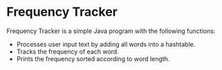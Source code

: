 # Frequency Tracker

Frequency Tracker is a simple Java program with the following functions:
* Processes user input text by adding all words into a hashtable.
* Tracks the frequency of each word.
* Prints the frequency sorted according to word length.
